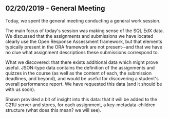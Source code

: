 ## 02/20/2019 - General Meeting

Today, we spent the general meeting conducting a general work session.

The main focus of today's session was making sense of the SQL EdX data. We discussed that the assignments and submissions we have located clearly use the Open Response Assessment framework, but that elements typically present in the ORA framework are not present--and that we have no clue what assignment descriptions these submissions correspond to.

What we discovered: that there exists additional data which might prove useful. JSON-type data contains the definition of the assignments and quizzes in the course (as well as the content of each, the submission deadlines, and beyond), and would be useful for discovering a student's overall performance report. We have requested this data (and it should be with us soon).

Shawn provided a bit of insight into this data: that it will be added to the C21U server and stores, for each assignment, a key-metadata-children structure (what does this mean? we will see).